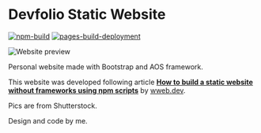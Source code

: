 # Devfolio Static Website

[![npm-build](https://github.com/xtenzQ/xtenzQ.github.io/actions/workflows/build.yml/badge.svg)](https://github.com/xtenzQ/xtenzQ.github.io/actions/workflows/build.yml)
[![pages-build-deployment](https://github.com/xtenzQ/xtenzQ.github.io/actions/workflows/pages/pages-build-deployment/badge.svg)](https://github.com/xtenzQ/xtenzQ.github.io/actions/workflows/pages/pages-build-deployment)

![Website preview](https://repository-images.githubusercontent.com/190986196/62ae63d6-59b0-499b-b506-58e0e6d0670b)

Personal website made with Bootstrap and AOS framework.

This website was developed following article **[How to build a static website without frameworks using npm scripts](https://wweb.dev/blog/how-to-create-static-website-npm-scripts/)** by [wweb.dev](https://wweb.dev/).

Pics are from Shutterstock.

Design and code by me.
